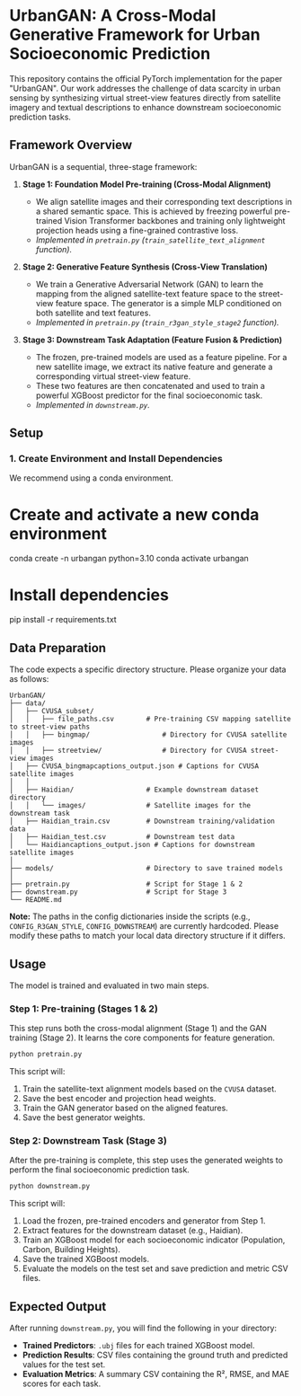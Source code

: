 # UrbanGAN: A Cross-Modal Generative Framework for Urban Socioeconomic Prediction

This repository contains the official PyTorch implementation for the paper "UrbanGAN". Our work addresses the challenge of data scarcity in urban sensing by synthesizing virtual street-view features directly from satellite imagery and textual descriptions to enhance downstream socioeconomic prediction tasks.

## Framework Overview

UrbanGAN is a sequential, three-stage framework:

1.  **Stage 1: Foundation Model Pre-training (Cross-Modal Alignment)**
    * We align satellite images and their corresponding text descriptions in a shared semantic space. This is achieved by freezing powerful pre-trained Vision Transformer backbones and training only lightweight projection heads using a fine-grained contrastive loss.
    * *Implemented in `pretrain.py` (`train_satellite_text_alignment` function).*

2.  **Stage 2: Generative Feature Synthesis (Cross-View Translation)**
    * We train a Generative Adversarial Network (GAN) to learn the mapping from the aligned satellite-text feature space to the street-view feature space. The generator is a simple MLP conditioned on both satellite and text features.
    * *Implemented in `pretrain.py` (`train_r3gan_style_stage2` function).*

3.  **Stage 3: Downstream Task Adaptation (Feature Fusion & Prediction)**
    * The frozen, pre-trained models are used as a feature pipeline. For a new satellite image, we extract its native feature and generate a corresponding virtual street-view feature.
    * These two features are then concatenated and used to train a powerful XGBoost predictor for the final socioeconomic task.
    * *Implemented in `downstream.py`.*

## Setup

### 1. Create Environment and Install Dependencies

We recommend using a conda environment.

# Create and activate a new conda environment
conda create -n urbangan python=3.10
conda activate urbangan

# Install dependencies
pip install -r requirements.txt


## Data Preparation

The code expects a specific directory structure. Please organize your data as follows:

```
UrbanGAN/
├── data/
│   ├── CVUSA_subset/
│   │   ├── file_paths.csv        # Pre-training CSV mapping satellite to street-view paths
│   │   ├── bingmap/                  # Directory for CVUSA satellite images
│   │   ├── streetview/               # Directory for CVUSA street-view images
│   ├── CVUSA_bingmapcaptions_output.json # Captions for CVUSA satellite images
│   │
│   ├── Haidian/                  # Example downstream dataset directory
│   │   └── images/               # Satellite images for the downstream task
│   ├── Haidian_train.csv         # Downstream training/validation data
│   ├── Haidian_test.csv          # Downstream test data
│   └── Haidiancaptions_output.json # Captions for downstream satellite images
│
├── models/                       # Directory to save trained models
│
├── pretrain.py                   # Script for Stage 1 & 2
├── downstream.py                 # Script for Stage 3
└── README.md
```

**Note:** The paths in the config dictionaries inside the scripts (e.g., `CONFIG_R3GAN_STYLE`, `CONFIG_DOWNSTREAM`) are currently hardcoded. Please modify these paths to match your local data directory structure if it differs.

## Usage

The model is trained and evaluated in two main steps.

### Step 1: Pre-training (Stages 1 & 2)

This step runs both the cross-modal alignment (Stage 1) and the GAN training (Stage 2). It learns the core components for feature generation.

```bash
python pretrain.py
```

This script will:
1.  Train the satellite-text alignment models based on the `CVUSA` dataset.
2.  Save the best encoder and projection head weights.
3.  Train the GAN generator based on the aligned features.
4.  Save the best generator weights.

### Step 2: Downstream Task (Stage 3)

After the pre-training is complete, this step uses the generated weights to perform the final socioeconomic prediction task.

```bash
python downstream.py
```

This script will:
1.  Load the frozen, pre-trained encoders and generator from Step 1.
2.  Extract features for the downstream dataset (e.g., Haidian).
3.  Train an XGBoost model for each socioeconomic indicator (Population, Carbon, Building Heights).
4.  Save the trained XGBoost models.
5.  Evaluate the models on the test set and save prediction and metric CSV files.

## Expected Output

After running `downstream.py`, you will find the following in your directory:

* **Trained Predictors**: `.ubj` files for each trained XGBoost model.
* **Prediction Results**: CSV files containing the ground truth and predicted values for the test set.
* **Evaluation Metrics**: A summary CSV containing the R², RMSE, and MAE scores for each task.
